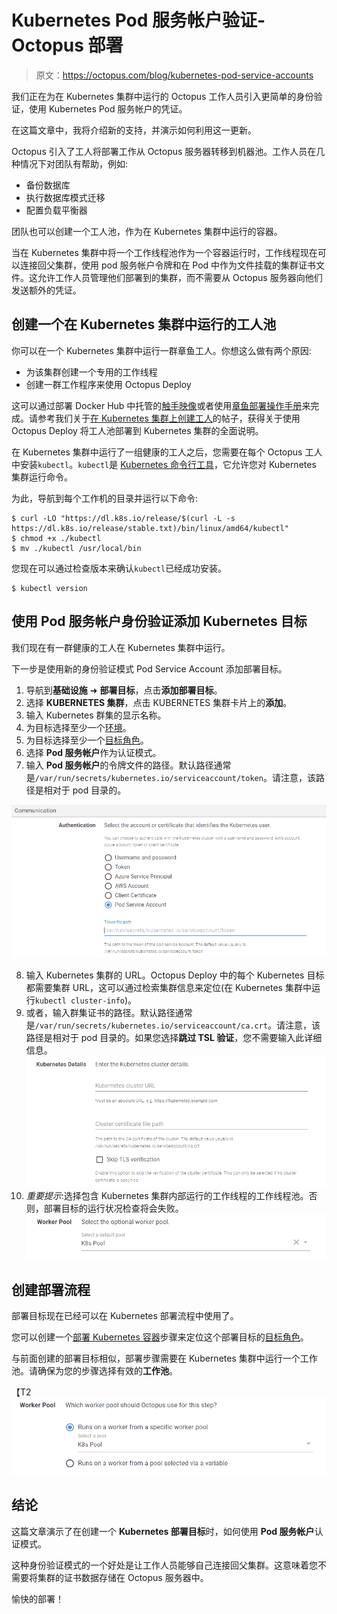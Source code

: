 # Kubernetes Pod 服务帐户验证- Octopus 部署

> 原文：<https://octopus.com/blog/kubernetes-pod-service-accounts>

我们正在为在 Kubernetes 集群中运行的 Octopus 工作人员引入更简单的身份验证，使用 Kubernetes Pod 服务帐户的凭证。

在这篇文章中，我将介绍新的支持，并演示如何利用这一更新。

Octopus 引入了工人将部署工作从 Octopus 服务器转移到机器池。工作人员在几种情况下对团队有帮助，例如:

*   备份数据库
*   执行数据库模式迁移
*   配置负载平衡器

团队也可以创建一个工人池，作为在 Kubernetes 集群中运行的容器。

当在 Kubernetes 集群中将一个工作线程池作为一个容器运行时，工作线程现在可以连接回父集群，使用 pod 服务帐户令牌和在 Pod 中作为文件挂载的集群证书文件。这允许工作人员管理他们部署到的集群，而不需要从 Octopus 服务器向他们发送额外的凭证。

## 创建一个在 Kubernetes 集群中运行的工人池

你可以在一个 Kubernetes 集群中运行一群章鱼工人。你想这么做有两个原因:

*   为该集群创建一个专用的工作线程
*   创建一群工作程序来使用 Octopus Deploy

这可以通过部署 Docker Hub 中托管的[触手映像](https://hub.docker.com/r/octopusdeploy/tentacle)或者使用[章鱼部署操作手册](https://octopus.com/docs/runbooks)来完成。请参考我们关于[在 Kubernetes 集群上创建工人](https://octopus.com/blog/kubernetes-workers)的帖子，获得关于使用 Octopus Deploy 将工人池部署到 Kubernetes 集群的全面说明。

在 Kubernetes 集群中运行了一组健康的工人之后，您需要在每个 Octopus 工人中安装`kubectl`。`kubectl`是 [Kubernetes 命令行工具](https://kubernetes.io/docs/tasks/tools/)，它允许您对 Kubernetes 集群运行命令。

为此，导航到每个工作机的目录并运行以下命令:

```
$ curl -LO "https://dl.k8s.io/release/$(curl -L -s https://dl.k8s.io/release/stable.txt)/bin/linux/amd64/kubectl"
$ chmod +x ./kubectl
$ mv ./kubectl /usr/local/bin 
```

您现在可以通过检查版本来确认`kubectl`已经成功安装。

```
$ kubectl version 
```

## 使用 Pod 服务帐户身份验证添加 Kubernetes 目标

我们现在有一群健康的工人在 Kubernetes 集群中运行。

下一步是使用新的身份验证模式 Pod Service Account 添加部署目标。

1.  导航到**基础设施** ➜ **部署目标**，点击**添加部署目标**。
2.  选择 **KUBERNETES 集群**，点击 KUBERNETES 集群卡片上的**添加**。
3.  输入 Kubernetes 群集的显示名称。
4.  为目标选择至少一个[环境](https://octopus.com/docs/infrastructure/environments)。
5.  为目标选择至少一个[目标角色](https://octopus.com/docs/infrastructure/deployment-targets#target-roles)。
6.  选择 **Pod 服务帐户**作为认证模式。
7.  输入 **Pod 服务帐户**的令牌文件的路径。默认路径通常是`/var/run/secrets/kubernetes.io/serviceaccount/token`。请注意，该路径是相对于 pod 目录的。

[![Pod Service Account authentication](img/512bbb03b80a2616444f7a7b030ae3ee.png)](#)

8.  输入 Kubernetes 集群的 URL。Octopus Deploy 中的每个 Kubernetes 目标都需要集群 URL，这可以通过检索集群信息来定位(在 Kubernetes 集群中运行`kubectl cluster-info`)。
9.  或者，输入群集证书的路径。默认路径通常是`/var/run/secrets/kubernetes.io/serviceaccount/ca.crt`。请注意，该路径是相对于 pod 目录的。如果您选择**跳过 TSL 验证**，您不需要输入此详细信息。 [![Kubernetes Cluster details](img/37e797261e0daea008649aab2eb37ff3.png)](#)
10.  *重要提示*:选择包含 Kubernetes 集群内部运行的工作线程的工作线程池。否则，部署目标的运行状况检查将会失败。 [![Worker Pool selection](img/fc3050d0f43ec1f2997534d04bada2aa.png)](#)

## 创建部署流程

部署目标现在已经可以在 Kubernetes 部署流程中使用了。

您可以创建一个[部署 Kubernetes 容器](https://octopus.com/docs/deployments/kubernetes/deploy-container)步骤来定位这个部署目标的[目标角色](https://octopus.com/docs/infrastructure/deployment-targets#target-roles)。

与前面创建的部署目标相似，部署步骤需要在 Kubernetes 集群中运行一个工作池。请确保为您的步骤选择有效的**工作池**。

【T2 ![Step](img/a1732d8f8458655ee43148f7d8e71058.png)

## 结论

这篇文章演示了在创建一个 **Kubernetes 部署目标**时，如何使用 **Pod 服务帐户**认证模式。

这种身份验证模式的一个好处是让工作人员能够自己连接回父集群。这意味着您不需要将集群的证书数据存储在 Octopus 服务器中。

愉快的部署！